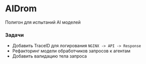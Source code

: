 # AIDrom

Полигон для испытаний AI моделей

### Задачи
- Добавить TraceID для логирования `NGINX -> API -> Response` 
- Рефакторинг модели обработчиков запросов к агентам
- Добавить валидацию тела запроса
